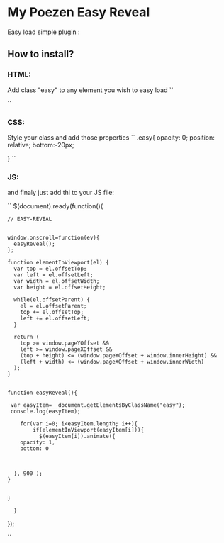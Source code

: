 # My Poezen Easy Reveal

Easy load simple plugin :



## How to install?

### HTML:

Add class "easy" to any element you wish to easy load
`` 
<div class="easy"></div>
``

### CSS:

Style your class and add those properties
``
.easy{
	opacity: 0;
	position: relative;
	bottom:-20px;


} 
``

### JS:

and finaly just add thi to your JS file:

``
$(document).ready(function(){


    // EASY-REVEAL


    window.onscroll=function(ev){
      easyReveal();
    };

    function elementInViewport(el) {
      var top = el.offsetTop;
      var left = el.offsetLeft;
      var width = el.offsetWidth;
      var height = el.offsetHeight;

      while(el.offsetParent) {
        el = el.offsetParent;
        top += el.offsetTop;
        left += el.offsetLeft;
      }

      return (
        top >= window.pageYOffset &&
        left >= window.pageXOffset &&
        (top + height) <= (window.pageYOffset + window.innerHeight) &&
        (left + width) <= (window.pageXOffset + window.innerWidth)
      );
    }


    function easyReveal(){

     var easyItem=  document.getElementsByClassName("easy");
     console.log(easyItem);

        for(var i=0; i<easyItem.length; i++){
            if(elementInViewport(easyItem[i])){
              $(easyItem[i]).animate({
        opacity: 1,
        bottom: 0



      }, 900 );
    }


    }

      }

 });

``
